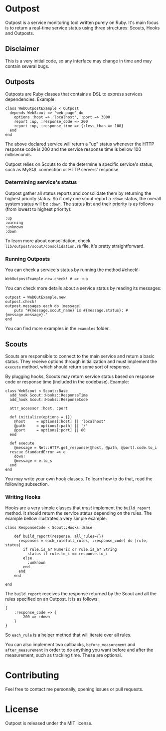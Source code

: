 
# Outpost

Outpost is a service monitoring tool written purely on Ruby. It's main focus is
to return a real-time service status using three structures: Scouts, Hooks and
Outposts.


## Disclaimer

This is a very initial code, so any interface may change in time and may contain
several bugs.

## Outposts

Outposts are Ruby classes that contains a DSL to express services dependencies.
Example:

    class WebOutpostExample < Outpost
      depends WebScout => "web page" do
        options :host => 'localhost', :port => 3000
        report :up, :response_code => 200
        report :up, :response_time => {:less_than => 100}
      end
    end

The above declared service will return a "up" status whenever the HTTP response
code is 200 and the service response time is bellow 100 milliseconds. 

Outpost relies on Scouts to do the determine a specific service's status,
such as MySQL connection or HTTP servers' response. 

### Determining service's status

Outpost gather all status reports and consolidate them by returning the highest
priority status. So if only one scout report a <code>:down</code> status, the
overall system status will be <code>:down</code>. The status list and their priority is as
follows (from lowest to highest priority):

    :up
    :warning
    :unknown
    :down

To learn more about consolidation, check
<code>lib/outpost/scout/consolidation.rb</code> file, it's pretty
straightforward.

### Running Outposts

You can check a service's status by running the method #check!:

    WebOutpostExample.new.check! # => :up

You can check more details about a service status by reading its messages:

    outpost = WebOutExample.new
    outpost.check!
    outpost.messages.each do |message|
        puts "#{message.scout_name} is #{message.status}: #{message.message}."
    end

You can find more examples in the <code>examples</code> folder.


## Scouts

Scouts are responsible to connect to the main service and return a basic status.
They receive options through initialization and must implement the
<code>execute</code> method, which should return some sort of response.

By plugging hooks, Scouts may return service status based on response code or
response time (included in the codebase). Example:

    class WebScout < Scout::Base
      add_hook Scout::Hooks::ResponseTime
      add_hook Scout::Hooks::ResponseCode

      attr_accessor :host, :port

      def initialize(options = {})
        @host     = options[:host] || 'localhost'
        @path     = options[:path] || '/'
        @port     = options[:port] || 80
      end

      def execute
        @message = Net::HTTP.get_response(@host, @path, @port).code.to_i
      rescue StandardError => e
        down!
        @message = e.to_s
      end
    end

You may write your own hook classes. To learn how to do that, read the following
subsection.


### Writing Hooks

Hooks are a very simple classes that _must_ implement the <code>build\_report</code> method. 
It should return the service status depending on the rules. The example bellow
illustrates a very simple example:

    class ResponseCode < Scout::Hooks::Base

        def build_report(response, all_rules={})
          responses = each_rule(all_rules, :response_code) do |rule, status|
            if rule.is_a? Numeric or rule.is_a? String
              status if rule.to_i == response.to_i
            else
              :unknown
            end
          end
        end

    end

The <code>build\_report</code> receives the response returned by the Scout and
all the rules specified on an Outpost. It is as follows:

    {
        :response_code => {
            200 => :down
        }
    }

So <code>each\_rule</code> is a helper method that will iterate over all rules.

You can also implement two callbacks, <code>before\_measurement</code> and
<code>after\_measurement</code> in order to do anything you want before and
after the measurement, such as tracking time. These are optional.

# Contributing

Feel free to contact me personally, opening issues or pull requests. 

# License

Outpost is released under the MIT license.


